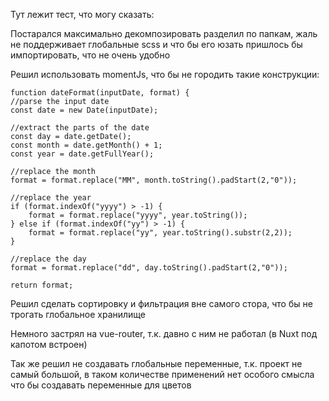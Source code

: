 Тут лежит тест, что могу сказать:

Постарался максимально декомпозировать разделил по папкам, жаль не поддерживает глобальные scss и что бы его юзать пришлось бы импортировать, что не очень удобно

Решил использовать momentJs, что бы не городить такие конструкции:

    function dateFormat(inputDate, format) {
    //parse the input date
    const date = new Date(inputDate);

    //extract the parts of the date
    const day = date.getDate();
    const month = date.getMonth() + 1;
    const year = date.getFullYear();    

    //replace the month
    format = format.replace("MM", month.toString().padStart(2,"0"));        

    //replace the year
    if (format.indexOf("yyyy") > -1) {
        format = format.replace("yyyy", year.toString());
    } else if (format.indexOf("yy") > -1) {
        format = format.replace("yy", year.toString().substr(2,2));
    }

    //replace the day
    format = format.replace("dd", day.toString().padStart(2,"0"));

    return format;



Решил сделать сортировку и фильтрация вне самого стора, что бы не трогать глобальное хранилище

Немного застрял на vue-router, т.к. давно с ним не работал (в Nuxt под капотом встроен)

Так же решил не создавать глобальные переменные, т.к. проект не самый большой, в таком количестве применений нет особого смысла что бы создавать переменные для цветов
